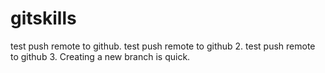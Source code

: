 # gitskills
test push remote to github.
test push remote to github 2.
test push remote to github 3.
Creating a new branch is quick.
